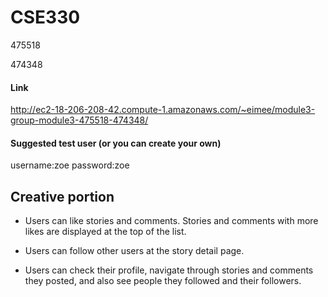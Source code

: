 # CSE330
475518

474348

#### Link

http://ec2-18-206-208-42.compute-1.amazonaws.com/~eimee/module3-group-module3-475518-474348/

#### Suggested test user (or you can create your own)
username:zoe
password:zoe

## Creative portion

- Users can like stories and comments. Stories and comments with more likes are displayed at the top of the list.

- Users can follow other users at the story detail page.

- Users can check their profile, navigate through stories and comments they posted, and also see people they followed and their followers.
